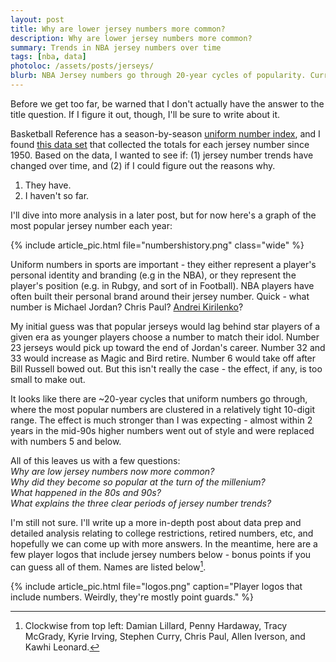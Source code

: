 ```yaml
---
layout: post
title: Why are lower jersey numbers more common?
description: Why are lower jersey numbers more common?
summary: Trends in NBA jersey numbers over time
tags: [nba, data]
photoloc: /assets/posts/jerseys/
blurb: NBA Jersey numbers go through 20-year cycles of popularity. Currently we're in a "low" cycle and I'm not sure why. 
---
```


Before we get too far, be warned that I don't actually have the answer to the title question. If I figure it out, though, I'll be sure to write about it.

Basketball Reference has a season-by-season [uniform number index](https://www.basketball-reference.com/leagues/NBA_2020_numbers.html), and I found [this data set](https://www.kaggle.com/kaushikrv/nbajerseynumbers) that collected the totals for each jersey number since 1950. Based on the data, I wanted to see if: (1) jersey number trends have changed over time, and (2) if I could figure out the reasons why.
1. They have.
2. I haven't so far.

I'll dive into more analysis in a later post, but for now here's a graph of the most popular jersey number each year:

{% include article_pic.html
   file="numbershistory.png"
   class="wide"
%}

Uniform numbers in sports are important - they either represent a player's personal identity and branding (e.g in the NBA), or they represent the player's position (e.g. in Rubgy, and sort of in Football). NBA players have often built their personal brand around their jersey number. Quick - what number is Michael Jordan? Chris Paul? [Andrei Kirilenko](https://athletenicknames.club/andrei-kirilenko-ak-47/)?

My initial guess was that popular jerseys would lag behind star players of a given era as younger players choose a number to match their idol. Number 23 jerseys would pick up toward the end of Jordan's career. Number 32 and 33 would increase as Magic and Bird retire. Number 6 would take off after Bill Russell bowed out. But this isn't really the case - the effect, if any, is too small to make out.

It looks like there are ~20-year cycles that uniform numbers go through, where the most popular numbers are clustered in a relatively tight 10-digit range. The effect is much stronger than I was expecting - almost within 2 years in the mid-90s higher numbers went out of style and were replaced with numbers 5 and below.

All of this leaves us with a few questions:  
*Why are low jersey numbers now more common?*  
*Why did they become so popular at the turn of the millenium?*  
*What happened in the 80s and 90s?*  
*What explains the three clear periods of jersey number trends?*

I'm still not sure. I'll write up a more in-depth post about data prep and detailed analysis relating to college restrictions, retired numbers, etc, and hopefully we can come up with more answers. In the meantime, here are a few player logos that include jersey numbers below - bonus points if you can guess all of them. Names are listed below[^1].

{% include article_pic.html
   file="logos.png"
   caption="Player logos that include numbers. Weirdly, they're mostly point guards."
%}

[^1]: Clockwise from top left: Damian Lillard, Penny Hardaway, Tracy McGrady, Kyrie Irving, Stephen Curry, Chris Paul, Allen Iverson, and Kawhi Leonard.
